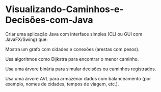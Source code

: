 # Visualizando-Caminhos-e-Decisões-com-Java
Criar uma aplicação Java com interface simples (CLI ou GUI com JavaFX/Swing) que:

Mostra um grafo com cidades e conexões (arestas com pesos).

Usa algoritmos como Dijkstra para encontrar o menor caminho.

Usa uma árvore binária para simular decisões ou caminhos registrados.

Usa uma árvore AVL para armazenar dados com balanceamento (por exemplo, nomes de cidades, tempos de viagem, etc.).
